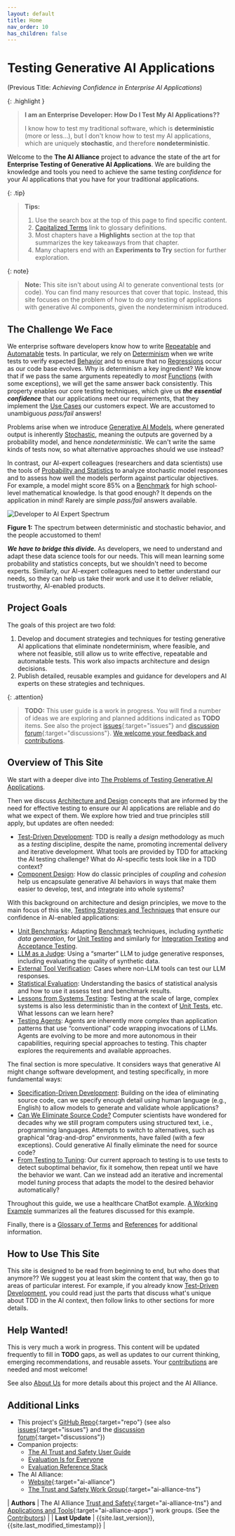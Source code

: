 ```yaml
---
layout: default
title: Home
nav_order: 10
has_children: false
---
```


# Testing Generative AI Applications

(Previous Title: _Achieving Confidence in Enterprise AI Applications_)

{: .highlight }
> **I am an Enterprise Developer: How Do I Test My AI Applications??**
>
> I know how to test my traditional software, which is **deterministic** (more or less...), but I don't know how to test my AI applications, which are uniquely **stochastic**, and therefore **nondeterministic**.

Welcome to the **The AI Alliance** project to advance the state of the art for **Enterprise Testing of Generative AI Applications**. We are building the knowledge and tools you need to achieve the same testing _confidence_ for your AI applications that you have for your traditional applications.

{: .tip}
> **Tips:**
>
> 1. Use the search box at the top of this page to find specific content.
> 2. [Capitalized Terms]({{site.glossaryurl}}/) link to glossary definitions.
> 3. Most chapters have a **Highlights** section at the top that summarizes the key takeaways from that chapter. 
> 4. Many chapters end with an **Experiments to Try** section for further exploration.

{: note}
> **Note:**
> This site isn't about using AI to generate conventional tests (or code). You can find many resources that cover that topic. Instead, this site focuses on the problem of how to do _any_ testing of applications with generative AI components, given the nondeterminism introduced.

## The Challenge We Face

We enterprise software developers know how to write [Repeatable]({{site.glossaryurl}}/#repeatable) and [Automatable]({{site.glossaryurl}}/#automatable) tests. In particular, we rely on [Determinism]({{site.glossaryurl}}/#determinism) when we write tests to verify expected [Behavior]({{site.glossaryurl}}/#behavior) and to ensure that no [Regressions]({{site.glossaryurl}}/#regression) occur as our code base evolves. Why is determinism a key ingredient? We know that if we pass the same arguments repeatedly to _most_ [Functions]({{site.glossaryurl}}/#function) (with some exceptions), we will get the same answer back consistently. This property enables our core testing techniques, which give us _**the essential confidence**_ that our applications meet our requirements, that they implement the [Use Cases]({{site.glossaryurl}}/#use-case) our customers expect. We are accustomed to unambiguous _pass/fail_ answers!

Problems arise when we introduce [Generative AI Models]({{site.glossaryurl}}/#genenerative-ai-model), where generated output is inherently [Stochastic]({{site.glossaryurl}}/#stochastic), meaning the outputs are governed by a probability model, and hence _nondeterministic_. We can't write the same kinds of tests now, so what alternative approaches should we use instead?

In contrast, our AI-expert colleagues (researchers and data scientists) use the tools of [Probability and Statistics]({{site.glossaryurl}}/#probability-and-statistics) to analyze stochastic model responses and to assess how well the models perform against particular objectives. For example, a model might score 85% on a [Benchmark]({{site.glossaryurl}}/#benchmark) for high school-level mathematical knowledge. Is that good enough? It depends on the application in mind! Rarely are simple _pass/fail_ answers available.

![Developer to AI Expert Spectrum]({{site.baseurl}}/assets/images/developer-to-AI-expert-spectrum.png "Developer to AI Expert Spectrum")

**Figure 1:** The spectrum between deterministic and stochastic behavior, and the people accustomed to them!

_**We have to bridge this divide.**_ As developers, we need to understand and adapt these data science tools for our needs. This will mean learning some probability and statistics concepts, but we shouldn't need to become experts. Similarly, our AI-expert colleagues need to better understand our needs, so they can help us take their work and use it to deliver reliable, trustworthy, AI-enabled products.

## Project Goals

The goals of this project are two fold:

1. Develop and document strategies and techniques for testing generative AI applications that eliminate nondeterminism, where feasible, and where not feasible, still allow us to write effective, repeatable and automatable tests. This work also impacts architecture and design decisions.
2. Publish detailed, reusable examples and guidance for developers and AI experts on these strategies and techniques.

{: .attention}
> **TODO:** This user guide is a work in progress. You will find a number of ideas we are exploring and planned additions indicated as **TODO** items. See also the project [issues](https://github.com/The-AI-Alliance/ai-application-testing/issues){:target="issues"} and [discussion forum](https://github.com/The-AI-Alliance/ai-application-testing/discussions){:target="discussions"}. [We welcome your feedback and contributions]({{site.baseurl}}/contributing).

## Overview of This Site

We start with a deeper dive into [The Problems of Testing Generative AI Applications]({{site.baseurl}}/testing-problems).

Then we discuss [Architecture and Design]({{site.baseurl}}/arch-design) concepts that are informed by the need for effective testing to ensure our AI applications are reliable and do what we expect of them. We explore how tried and true principles still apply, but updates are often needed:

* [Test-Driven Development]({{site.baseurl}}/arch-design/tdd/): TDD is really a _design_ methodology as much as a _testing_ discipline, despite the name, promoting incremental delivery and iterative development. What tools are provided by TDD for attacking the AI testing challenge? What do AI-specific tests look like in a TDD context?
* [Component Design]({{site.baseurl}}/arch-design/component-design): How do classic principles of _coupling_ and _cohesion_ help us encapsulate generative AI behaviors in ways that make them easier to develop, test, and integrate into whole systems?

With this background on architecture and design principles, we move to the main focus of this site, [Testing Strategies and Techniques]({{site.baseurl}}/testing-strategies/) that ensure our confidence in AI-enabled applications:

* [Unit Benchmarks]({{site.baseurl}}/testing-strategies/unit-benchmarks): Adapting [Benchmark]({{site.glossaryurl}}/#benchmark) techniques, including _synthetic data generation_, for [Unit Testing]({{site.glossaryurl}}/#unit-test) and similarly for [Integration Testing]({{site.glossaryurl}}/#integration-test) and [Acceptance Testing]({{site.glossaryurl}}/#acceptance-test).
* [LLM as a Judge]({{site.baseurl}}/testing-strategies/llm-as-a-judge): Using a &ldquo;smarter&rdquo; LLM to judge generative responses, including evaluating the quality of synthetic data.
* [External Tool Verification]({{site.baseurl}}/testing-strategies/external-verification): Cases where non-LLM tools can test our LLM responses.
* [Statistical Evaluation]({{site.baseurl}}/testing-strategies/statistical-tests): Understanding the basics of statistical analysis and how to use it assess test and benchmark results.
* [Lessons from Systems Testing]({{site.baseurl}}/testing-strategies/systems-testing): Testing at the scale of large, complex systems is also less deterministic than in the context of [Unit Tests]({{site.glossaryurl}}/#unit-test), etc. What lessons can we learn here?
* [Testing Agents]({{site.baseurl}}/testing-strategies/testing-agents): Agents are inherently more complex than application patterns that use &ldquo;conventional&rdquo; code wrapping invocations of LLMs. Agents are evolving to be more and more autonomous in their capabilities, requiring special approaches to testing. This chapter explores the requirements and available approaches.

The final section is more speculative. It considers ways that generative AI might change software development, and testing specifically, in more fundamental ways:

* [Specification-Driven Development]({{site.baseurl}}/future-ideas/sdd/): Building on the idea of eliminating source code, can we specify enough detail using human language (e.g., English) to allow models to generate and validate whole applications?
* [Can We Eliminate Source Code?]({{site.baseurl}}/future-ideas/eliminate-source-code/) Computer scientists have wondered for decades why we still program computers using structured text, i.e., programming languages. Attempts to switch to alternatives, such as graphical &ldquo;drag-and-drop&rdquo; environments, have failed (with a few exceptions). Could generative AI finally eliminate the need for source code?
* [From Testing to Tuning]({{site.baseurl}}/future-ideas/from-testing-to-tuning/): Our current approach to testing is to use tests to detect suboptimal behavior, fix it somehow, then repeat until we have the behavior we want. Can we instead add an iterative and incremental model _tuning_ process that adapts the model to the desired behavior automatically?

Throughout this guide, we use a healthcare ChatBot example. [A Working Example]({{site.baseurl}}/working-example) summarizes all the features discussed for this example.

Finally, there is a [Glossary of Terms]({{site.glossaryurl}}) and [References]({{site.baseurl}}/references) for additional information.

## How to Use This Site

This site is designed to be read from beginning to end, but who does that anymore?? We suggest you at least skim the content that way, then go to areas of particular interest. For example, if you already know [Test-Driven Development]({{site.glossaryurl}}/#test-driven-development), you could read just the parts that discuss what's unique about TDD in the AI context, then follow links to other sections for more details.

## Help Wanted!

This is very much a work in progress. This content will be updated frequently to fill in **TODO** gaps, as well as updates to our current thinking, emerging recommendations, and reusable assets. Your [contributions]({{site.baseurl}}/contributing) are needed and most welcome!

See also [About Us]({{site.baseurl}}/about) for more details about this project and the AI Alliance.

## Additional Links

* This project's [GitHub Repo](https://github.com/The-AI-Alliance/ai-application-testing){:target="repo"} (see also [issues](https://github.com/The-AI-Alliance/ai-application-testing/issues){:target="issues"} and the [discussion forum](https://github.com/The-AI-Alliance/ai-application-testing/discussions){:target="discussions"})
* Companion projects: 
	* <a href="https://the-ai-alliance.github.io/trust-safety-user-guide/" target="ers">The AI Trust and Safety User Guide</a>
	* <a href="https://the-ai-alliance.github.io/trust-safety-evals/" target="eie">Evaluation Is for Everyone</a>
	* <a href="https://the-ai-alliance.github.io/eval-ref-stack/" target="ers">Evaluation Reference Stack</a>
* The AI Alliance: 
	* [Website](https://thealliance.ai){:target="ai-alliance"}
	* [The Trust and Safety Work Group](https://thealliance.ai/focus-areas/trust-and-safety){:target="ai-alliance-tns"} 

| **Authors**     | The AI Alliance [Trust and Safety](https://thealliance.ai/focus-areas/trust-and-safety){:target="ai-alliance-tns"} and [Applications and Tools](https://thealliance.ai/focus-areas/applications-and-tools){:target="ai-alliance-apps"} work groups. (See the [Contributors]({{site.baseurl}}/contributing/#contributors)) |
| **Last Update** | {{site.last_version}}, {{site.last_modified_timestamp}} |
